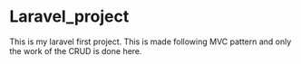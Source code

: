 # Laravel_project
 This is my laravel first project. This is made following MVC pattern and only the work of the CRUD is done here.
